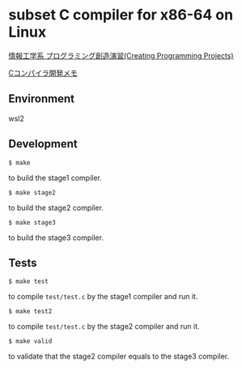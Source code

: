 # subset C compiler for x86-64 on Linux

[情報工学系 プログラミング創造演習(Creating Programming Projects)](https://titech-cpp.github.io/)

[Cコンパイラ開発メモ](https://github.com/season1618/books/blob/main/c-compiler/index.md)

## Environment
wsl2

## Development

```
$ make
```

to build the stage1 compiler.

```
$ make stage2
```

to build the stage2 compiler.

```
$ make stage3
```

to build the stage3 compiler.

## Tests

```
$ make test
```

to compile `test/test.c` by the stage1 compiler and run it.

```
$ make test2
```

to compile `test/test.c` by the stage2 compiler and run it.

```
$ make valid
```

to validate that the stage2 compiler equals to the stage3 compiler.